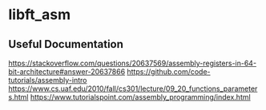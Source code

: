 # libft_asm

## Useful Documentation
https://stackoverflow.com/questions/20637569/assembly-registers-in-64-bit-architecture#answer-20637866
https://github.com/code-tutorials/assembly-intro
https://www.cs.uaf.edu/2010/fall/cs301/lecture/09_20_functions_parameters.html
https://www.tutorialspoint.com/assembly_programming/index.html
